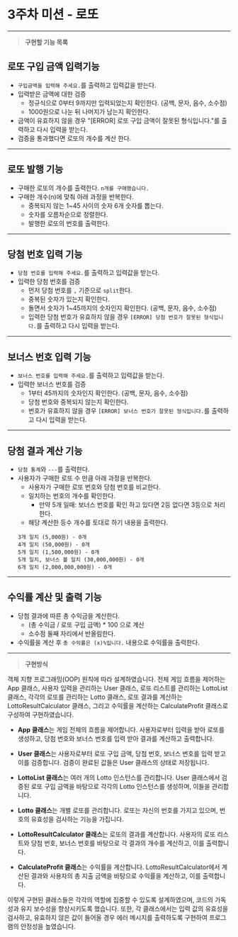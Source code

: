# 3주차 미션 - 로또

<hr/>

> **구현할 기능 목록**

## 로또 구입 금액 입력기능

- `구입금액을 입력해 주세요.`를 출력하고 입력값을 받는다.
- 입력받은 금액에 대한 검증
  - 정규식으로 0부터 9까지만 입력되었는지 확인한다. (공백, 문자, 음수, 소수점)
  - 1000원으로 나눈 뒤 나머지가 남는지 확인한다.
- 금액이 유효하지 않을 경우 "[ERROR] 로또 구입 금액이 잘못된 형식입니다."를 출력하고 다시 입력을 받는다.
- 검증을 통과했다면 로또의 개수를 계산 한다.

---

## 로또 발행 기능

- 구매한 로또의 개수를 출력한다. `n개를 구매했습니다.`
- 구매한 개수(n)에 맞춰 아래 과정을 반복한다.
  - 중복되지 않는 1~45 사이의 숫자 6개 숫자를 뽑는다.
  - 숫자를 오름차순으로 정렬한다.
  - 발행한 로또의 번호를 출력한다.

---

## 당첨 번호 입력 기능

- `당첨 번호를 입력해 주세요.`를 출력하고 입력값을 받는다.
- 입력한 당첨 번호를 검증
  - 먼저 당첨 번호를 `,` 기준으로 `split`한다.
  - 중복된 숫자가 있는지 확인한다.
  - 돌면서 숫자가 1~45까지의 숫자인지 확인한다. (공백, 문자, 음수, 소수점)
  - 입력한 당첨 번호가 유효하지 않을 경우 `[ERROR] 당첨 번호가 잘못된 형식입니다.`를 출력하고 다시 입력을 받는다.

---

## 보너스 번호 입력 기능

- `보너스 번호를 입력해 주세요.`를 출력하고 입력값을 받는다.
- 입력한 보너스 번호를 검증
  - 1부터 45까지의 숫자인지 확인한다. (공백, 문자, 음수, 소수점)
  - 당첨 번호와 중복되지 않는지 확인한다.
  - 번호가 유효하지 않을 경우 `[ERROR] 보너스 번호가 잘못된 형식입니다.`를 출력하고 다시 입력을 받는다.

---

## 당첨 결과 계산 기능

- `당첨 통계`와 `---`를 출력한다.
- 사용자가 구매한 로또 수 만큼 아래 과정을 반복한다.
  - 사용자가 구매한 로또 번호와 당첨 번호를 비교한다.
  - 일치하는 번호의 개수를 확인한다.
    - 만약 5개 일때: 보너스 번호를 확인 하고 있다면 2등 없다면 3등으로 처리한다.
  - 해당 계산한 등수 개수를 토대로 하기 내용을 출력한다.
  ```
  3개 일치 (5,000원) - 0개
  4개 일치 (50,000원) - 0개
  5개 일치 (1,500,000원) - 0개
  5개 일치, 보너스 볼 일치 (30,000,000원) - 0개
  6개 일치 (2,000,000,000원) - 0개
  ```

---

## 수익률 계산 및 출력 기능

- 당첨 결과에 따른 총 수익금을 계산한다.
  - (총 수익금 / 로또 구입 금액) \* 100 으로 계산
  - 소수점 둘째 자리에서 반올림한다.
- 수익률을 계산 후 `총 수익률은 (x)%입니다.` 내용으로 수익률을 출력한다.

---

> **구현방식**

객체 지향 프로그래밍(OOP) 원칙에 따라 설계하였습니다. 전체 게임 흐름을 제어하는 App 클래스, 사용자 입력을 관리하는 User 클래스, 로또 리스트를 관리하는 LottoList 클래스, 각각의 로또를 관리하는 Lotto 클래스, 로또 결과를 계산하는 LottoResultCalculator 클래스, 그리고 수익률을 계산하는 CalculateProfit 클래스로 구성하여 구현하였습니다.

- **App 클래스**는 게임 전체의 흐름을 제어합니다. 사용자로부터 입력을 받아 로또를 생성하고, 당첨 번호와 보너스 번호를 입력 받아 결과를 계산하고 출력합니다.

- **User 클래스**는 사용자로부터 로또 구입 금액, 당첨 번호, 보너스 번호를 입력 받고 이를 검증합니다. 검증이 완료된 값들은 User 클래스의 상태로 저장됩니다.

- **LottoList 클래스**는 여러 개의 Lotto 인스턴스를 관리합니다. User 클래스에서 검증된 로또 구입 금액을 바탕으로 각각의 Lotto 인스턴스를 생성하며, 이들을 관리합니다.

- **Lotto 클래스**는 개별 로또를 관리합니다. 로또는 자신의 번호를 가지고 있으며, 번호의 유효성을 검사하는 기능을 가집니다.

- **LottoResultCalculator 클래스**는 로또의 결과를 계산합니다. 사용자의 로또 리스트와 당첨 번호, 보너스 번호를 바탕으로 각 결과의 개수를 계산하고, 이를 출력합니다.

- **CalculateProfit 클래스**는 수익률을 계산합니다. LottoResultCalculator에서 계산된 결과와 사용자의 총 지출 금액을 바탕으로 수익률을 계산하고, 이를 출력합니다.

이렇게 구현된 클래스들은 각각의 역할에 집중할 수 있도록 설계하였으며, 코드의 가독성과 유지 보수성을 향상시키도록 했습니다. 또한, 각 클래스에서는 입력 값의 유효성을 검사하고, 유효하지 않은 값이 들어올 경우 에러 메시지를 출력하도록 구현하여 프로그램의 안정성을 높였습니다.
